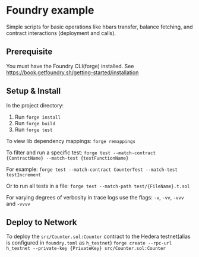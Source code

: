 # Foundry example

Simple scripts for basic operations like hbars transfer, balance fetching, and contract interactions (deployment and calls).

## Prerequisite

You must have the Foundry CLI(forge) installed. See https://book.getfoundry.sh/getting-started/installation

## Setup & Install

In the project directory:

1. Run `forge install`
2. Run `forge build`
3. Run `forge test`

To view lib dependency mappings:
`forge remappings`

To filter and run a specific test:
`forge test --match-contract {ContractName} --match-test {testFunctionName}`

For example:
`forge test --match-contract CounterTest --match-test testIncrement`

Or to run all tests in a file:
`forge test --match-path test/{FileName}.t.sol`

For varying degrees of verbosity in trace logs use the flags: `-v`, `-vv`, `-vvv` and `-vvvv`

## Deploy to Network

To deploy the `src/Counter.sol:Counter` contract to the Hedera testnet(alias is configured in `foundry.toml` as `h_testnet`)
`forge create --rpc-url h_testnet --private-key {PrivateKey} src/Counter.sol:Counter`
